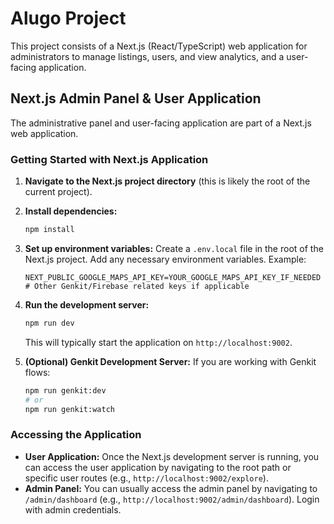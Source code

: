 # Alugo Project

This project consists of a Next.js (React/TypeScript) web application for administrators to manage listings, users, and view analytics, and a user-facing application.

## Next.js Admin Panel & User Application

The administrative panel and user-facing application are part of a Next.js web application.

### Getting Started with Next.js Application

1.  **Navigate to the Next.js project directory** (this is likely the root of the current project).
2.  **Install dependencies:**
    ```bash
    npm install
    ```
3.  **Set up environment variables:**
    Create a `.env.local` file in the root of the Next.js project. Add any necessary environment variables.
    Example:
    ```
    NEXT_PUBLIC_GOOGLE_MAPS_API_KEY=YOUR_GOOGLE_MAPS_API_KEY_IF_NEEDED
    # Other Genkit/Firebase related keys if applicable
    ```
4.  **Run the development server:**
    ```bash
    npm run dev
    ```
    This will typically start the application on `http://localhost:9002`.

5.  **(Optional) Genkit Development Server:**
    If you are working with Genkit flows:
    ```bash
    npm run genkit:dev
    # or
    npm run genkit:watch
    ```

### Accessing the Application

- **User Application:** Once the Next.js development server is running, you can access the user application by navigating to the root path or specific user routes (e.g., `http://localhost:9002/explore`).
- **Admin Panel:** You can usually access the admin panel by navigating to `/admin/dashboard` (e.g., `http://localhost:9002/admin/dashboard`). Login with admin credentials.
